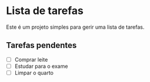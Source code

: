 # Lista de tarefas

Este é um projeto simples para gerir uma lista de tarefas.

## Tarefas pendentes

- [ ] Comprar leite
- [ ] Estudar para o exame
- [ ] Limpar o quarto
